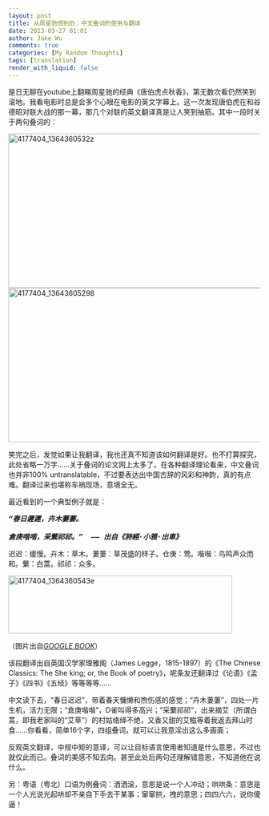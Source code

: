 ```yaml
---
layout: post
title: 从周星驰想到的：中文叠词的使用与翻译
date: 2013-03-27 01:01
author: Jake Wu
comments: true
categories: [My Random Thoughts]
tags: [translation]
render_with_liquid: false
---
```

是日无聊在youtube上翻睇周星驰的经典《唐伯虎点秋香》，第无数次看仍然笑到滚地。我看电影时总是会多个心眼在电影的英文字幕上。这一次发现唐伯虎在和谷德昭对联大战的那一幕，那几个对联的英文翻译真是让人笑到抽筋。其中一段时关于两句叠词的：

<img class="alignnone size-full wp-image-493" src="https://jakewqj.files.wordpress.com/2013/03/4177404_1364360532z.jpg" alt="4177404_1364360532z" width="576" height="308" /><img class="alignnone size-full wp-image-494" src="https://jakewqj.files.wordpress.com/2013/03/4177404_13643605298.jpg" alt="4177404_13643605298" width="573" height="308" />

笑完之后，发觉如果让我翻译，我也还真不知道该如何翻译是好。也不打算探究，此处省略一万字......关于叠词的论文网上太多了。在各种翻译理论看来，中文叠词也并非100% untranslatable，不过要表达出中国古辞的风彩和神韵，真的有点难。翻译过来也堪称车祸现场，意境全无。

最近看到的一个典型例子就是：
<pre><strong><em>“春日遲遲，卉木萋萋。</em></strong>

<strong><em>倉庚喈喈，采蘩祁祁。”  —— 出自《詩經·小雅·出車》</em></strong></pre>
迟迟：缓慢。卉木：草木。萋萋：草茂盛的样子。仓庚：莺。喈喈：鸟鸣声众而和。蘩：白蒿。祁祁：众多。

<img class="alignnone size-full wp-image-492" src="https://jakewqj.files.wordpress.com/2013/03/4177404_1364360543e.jpg" alt="4177404_1364360543e" width="447" height="116" />

（图片出自<em><a href="http://books.google.com/books?id=mCw4AAAAMAAJ&amp;printsec=frontcover&amp;hl=zh-CN#v=onepage&amp;q=the%20spring-days&amp;f=false" target="_blank">GOOGLE BOOK</a></em>）

该段翻译出自英国汉学家理雅阁（James Legge，1815-1897）的《The Chinese Classics: The She king; or, the Book of poetry》，呢条友还翻译过《论语》《孟子》《四书》《五经》等等等等......

中文读下去，“春日迟迟”，带着春天慵懒和煦伤感的感觉；“卉木萋萋”，四处一片生机，活力无限；“倉庚喈喈”，D雀叫得多高兴；“采蘩祁祁”，出来摘艾（所谓白蒿，即我老家叫的“艾草”）的村姑络绎不绝，又香又甜的艾糍等着我返去拜山时食......你看看，简单16个字，四组叠词，就可以让我意淫出这么多画面；

反观英文翻译，中规中矩的意译，可以让目标语言使用者知道是什么意思，不过也就仅此而已。叠词的美感不知去向。甚至此处后两句还理解错意思，不知道他在说什么。

另：粤语（粤北）口语为例叠词：洒洒滚，意思是说一个人冲动；哄哄条：意思是一个人光说光起哄却不亲自下手去干某事；窜窜拱，拽的意思；四四六六，说你傻逼！
